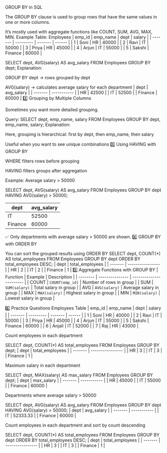 GROUP BY in SQL

The GROUP BY clause is used to group rows that have the same values in one or more columns.

It’s mostly used with aggregate functions like COUNT, SUM, AVG, MAX, MIN.
Example Table: Employees
| emp\_id | emp\_name | dept    | salary |
| ------- | --------- | ------- | ------ |
| 1       | Soni      | HR      | 40000  |
| 2       | Ravi      | IT      | 50000  |
| 3       | Priya     | HR      | 45000  |
| 4       | Arjun     | IT      | 55000  |
| 5       | Sakshi    | Finance | 60000  |

SELECT dept, AVG(salary) AS avg_salary
FROM Employees
GROUP BY dept;
Explanation:

GROUP BY dept → rows grouped by dept

AVG(salary) → calculates average salary for each department
| dept    | avg\_salary |
| ------- | ----------- |
| HR      | 42500       |
| IT      | 52500       |
| Finance | 60000       |
2️⃣ Grouping by Multiple Columns

Sometimes you want more detailed grouping.

Query:
SELECT dept, emp_name, salary
FROM Employees
GROUP BY dept, emp_name, salary;
Explanation:

Here, grouping is hierarchical: first by dept, then emp_name, then salary

Useful when you want to see unique combinations
3️⃣ Using HAVING with GROUP BY

WHERE filters rows before grouping

HAVING filters groups after aggregation

Example: Average salary > 50000

SELECT dept, AVG(salary) AS avg_salary
FROM Employees
GROUP BY dept
HAVING AVG(salary) > 50000;

| dept    | avg\_salary |
| ------- | ----------- |
| IT      | 52500       |
| Finance | 60000       |
✅ Only departments with average salary > 50000 are shown.
4️⃣ GROUP BY with ORDER BY

You can sort the grouped results using ORDER BY
SELECT dept, COUNT(*) AS total_employees
FROM Employees
GROUP BY dept
ORDER BY total_employees DESC;
| dept    | total\_employees |
| ------- | ---------------- |
| HR      | 2                |
| IT      | 2                |
| Finance | 1                |
5️⃣ Aggregate Functions with GROUP BY
| Function | Example         | Description             |
| -------- | --------------- | ----------------------- |
| COUNT    | `COUNT(emp_id)` | Number of rows in group |
| SUM      | `SUM(salary)`   | Total salary in group   |
| AVG      | `AVG(salary)`   | Average salary in group |
| MAX      | `MAX(salary)`   | Highest salary in group |
| MIN      | `MIN(salary)`   | Lowest salary in group  |

6️⃣ Practice Questions
Employees Table
| emp\_id | emp\_name | dept    | salary |
| ------- | --------- | ------- | ------ |
| 1       | Soni      | HR      | 40000  |
| 2       | Ravi      | IT      | 50000  |
| 3       | Priya     | HR      | 45000  |
| 4       | Arjun     | IT      | 55000  |
| 5       | Sakshi    | Finance | 60000  |
| 6       | Anjali    | IT      | 52000  |
| 7       | Raj       | HR      | 43000  |

Count employees in each department

SELECT dept, COUNT(*) AS total_employees
FROM Employees
GROUP BY dept;
| dept    | total\_employees |
| ------- | ---------------- |
| HR      | 3                |
| IT      | 3                |
| Finance | 1                |


Maximum salary in each department

SELECT dept, MAX(salary) AS max_salary
FROM Employees
GROUP BY dept;
| dept    | max\_salary |
| ------- | ----------- |
| HR      | 45000       |
| IT      | 55000       |
| Finance | 60000       |


Departments where average salary > 50000

SELECT dept, AVG(salary) AS avg_salary
FROM Employees
GROUP BY dept
HAVING AVG(salary) > 50000;
| dept    | avg\_salary |
| ------- | ----------- |
| IT      | 52333.33    |
| Finance | 60000       |


Count employees in each department and sort by count descending

SELECT dept, COUNT(*) AS total_employees
FROM Employees
GROUP BY dept
ORDER BY total_employees DESC;
| dept    | total\_employees |
| ------- | ---------------- |
| HR      | 3                |
| IT      | 3                |
| Finance | 1                |
